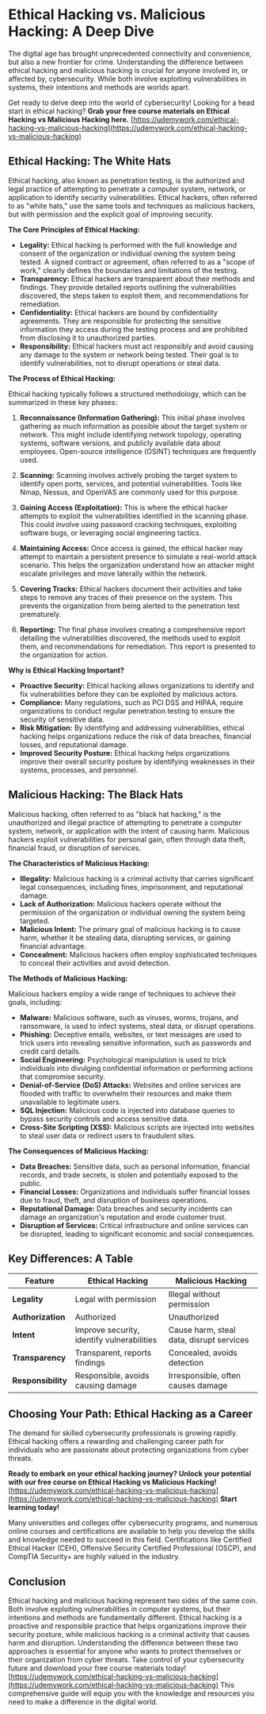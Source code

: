 # Ethical Hacking vs. Malicious Hacking: A Deep Dive

The digital age has brought unprecedented connectivity and convenience, but also a new frontier for crime. Understanding the difference between ethical hacking and malicious hacking is crucial for anyone involved in, or affected by, cybersecurity. While both involve exploiting vulnerabilities in systems, their intentions and methods are worlds apart.

Get ready to delve deep into the world of cybersecurity! Looking for a head start in ethical hacking? **Grab your free course materials on Ethical Hacking vs Malicious Hacking here.** [https://udemywork.com/ethical-hacking-vs-malicious-hacking](https://udemywork.com/ethical-hacking-vs-malicious-hacking)

## Ethical Hacking: The White Hats

Ethical hacking, also known as penetration testing, is the authorized and legal practice of attempting to penetrate a computer system, network, or application to identify security vulnerabilities.  Ethical hackers, often referred to as "white hats," use the same tools and techniques as malicious hackers, but with permission and the explicit goal of improving security.

**The Core Principles of Ethical Hacking:**

*   **Legality:** Ethical hacking is performed with the full knowledge and consent of the organization or individual owning the system being tested. A signed contract or agreement, often referred to as a "scope of work," clearly defines the boundaries and limitations of the testing.
*   **Transparency:** Ethical hackers are transparent about their methods and findings. They provide detailed reports outlining the vulnerabilities discovered, the steps taken to exploit them, and recommendations for remediation.
*   **Confidentiality:** Ethical hackers are bound by confidentiality agreements. They are responsible for protecting the sensitive information they access during the testing process and are prohibited from disclosing it to unauthorized parties.
*   **Responsibility:**  Ethical hackers must act responsibly and avoid causing any damage to the system or network being tested. Their goal is to identify vulnerabilities, not to disrupt operations or steal data.

**The Process of Ethical Hacking:**

Ethical hacking typically follows a structured methodology, which can be summarized in these key phases:

1.  **Reconnaissance (Information Gathering):** This initial phase involves gathering as much information as possible about the target system or network.  This might include identifying network topology, operating systems, software versions, and publicly available data about employees. Open-source intelligence (OSINT) techniques are frequently used.

2.  **Scanning:**  Scanning involves actively probing the target system to identify open ports, services, and potential vulnerabilities. Tools like Nmap, Nessus, and OpenVAS are commonly used for this purpose.

3.  **Gaining Access (Exploitation):**  This is where the ethical hacker attempts to exploit the vulnerabilities identified in the scanning phase.  This could involve using password cracking techniques, exploiting software bugs, or leveraging social engineering tactics.

4.  **Maintaining Access:**  Once access is gained, the ethical hacker may attempt to maintain a persistent presence to simulate a real-world attack scenario.  This helps the organization understand how an attacker might escalate privileges and move laterally within the network.

5.  **Covering Tracks:**  Ethical hackers document their activities and take steps to remove any traces of their presence on the system. This prevents the organization from being alerted to the penetration test prematurely.

6.  **Reporting:** The final phase involves creating a comprehensive report detailing the vulnerabilities discovered, the methods used to exploit them, and recommendations for remediation. This report is presented to the organization for action.

**Why is Ethical Hacking Important?**

*   **Proactive Security:**  Ethical hacking allows organizations to identify and fix vulnerabilities before they can be exploited by malicious actors.
*   **Compliance:**  Many regulations, such as PCI DSS and HIPAA, require organizations to conduct regular penetration testing to ensure the security of sensitive data.
*   **Risk Mitigation:**  By identifying and addressing vulnerabilities, ethical hacking helps organizations reduce the risk of data breaches, financial losses, and reputational damage.
*   **Improved Security Posture:**  Ethical hacking helps organizations improve their overall security posture by identifying weaknesses in their systems, processes, and personnel.

## Malicious Hacking: The Black Hats

Malicious hacking, often referred to as "black hat hacking," is the unauthorized and illegal practice of attempting to penetrate a computer system, network, or application with the intent of causing harm. Malicious hackers exploit vulnerabilities for personal gain, often through data theft, financial fraud, or disruption of services.

**The Characteristics of Malicious Hacking:**

*   **Illegality:** Malicious hacking is a criminal activity that carries significant legal consequences, including fines, imprisonment, and reputational damage.
*   **Lack of Authorization:** Malicious hackers operate without the permission of the organization or individual owning the system being targeted.
*   **Malicious Intent:** The primary goal of malicious hacking is to cause harm, whether it be stealing data, disrupting services, or gaining financial advantage.
*   **Concealment:** Malicious hackers often employ sophisticated techniques to conceal their activities and avoid detection.

**The Methods of Malicious Hacking:**

Malicious hackers employ a wide range of techniques to achieve their goals, including:

*   **Malware:**  Malicious software, such as viruses, worms, trojans, and ransomware, is used to infect systems, steal data, or disrupt operations.
*   **Phishing:**  Deceptive emails, websites, or text messages are used to trick users into revealing sensitive information, such as passwords and credit card details.
*   **Social Engineering:**  Psychological manipulation is used to trick individuals into divulging confidential information or performing actions that compromise security.
*   **Denial-of-Service (DoS) Attacks:**  Websites and online services are flooded with traffic to overwhelm their resources and make them unavailable to legitimate users.
*   **SQL Injection:**  Malicious code is injected into database queries to bypass security controls and access sensitive data.
*   **Cross-Site Scripting (XSS):**  Malicious scripts are injected into websites to steal user data or redirect users to fraudulent sites.

**The Consequences of Malicious Hacking:**

*   **Data Breaches:**  Sensitive data, such as personal information, financial records, and trade secrets, is stolen and potentially exposed to the public.
*   **Financial Losses:**  Organizations and individuals suffer financial losses due to fraud, theft, and disruption of business operations.
*   **Reputational Damage:**  Data breaches and security incidents can damage an organization's reputation and erode customer trust.
*   **Disruption of Services:**  Critical infrastructure and online services can be disrupted, leading to significant economic and social consequences.

## Key Differences: A Table

| Feature          | Ethical Hacking                        | Malicious Hacking                     |
| ---------------- | --------------------------------------- | -------------------------------------- |
| **Legality**      | Legal with permission                     | Illegal without permission            |
| **Authorization** | Authorized                               | Unauthorized                           |
| **Intent**        | Improve security, identify vulnerabilities | Cause harm, steal data, disrupt services |
| **Transparency**  | Transparent, reports findings            | Concealed, avoids detection           |
| **Responsibility** | Responsible, avoids causing damage       | Irresponsible, often causes damage     |

## Choosing Your Path: Ethical Hacking as a Career

The demand for skilled cybersecurity professionals is growing rapidly. Ethical hacking offers a rewarding and challenging career path for individuals who are passionate about protecting organizations from cyber threats.

**Ready to embark on your ethical hacking journey?  Unlock your potential with our free course on Ethical Hacking vs Malicious Hacking!** [https://udemywork.com/ethical-hacking-vs-malicious-hacking](https://udemywork.com/ethical-hacking-vs-malicious-hacking)  **Start learning today!**

Many universities and colleges offer cybersecurity programs, and numerous online courses and certifications are available to help you develop the skills and knowledge needed to succeed in this field.  Certifications like Certified Ethical Hacker (CEH), Offensive Security Certified Professional (OSCP), and CompTIA Security+ are highly valued in the industry.

## Conclusion

Ethical hacking and malicious hacking represent two sides of the same coin. Both involve exploiting vulnerabilities in computer systems, but their intentions and methods are fundamentally different. Ethical hacking is a proactive and responsible practice that helps organizations improve their security posture, while malicious hacking is a criminal activity that causes harm and disruption.  Understanding the difference between these two approaches is essential for anyone who wants to protect themselves or their organization from cyber threats. Take control of your cybersecurity future and download your free course materials today! [https://udemywork.com/ethical-hacking-vs-malicious-hacking](https://udemywork.com/ethical-hacking-vs-malicious-hacking)  This comprehensive guide will equip you with the knowledge and resources you need to make a difference in the digital world.
